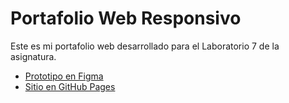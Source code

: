 # Portafolio Web Responsivo

Este es mi portafolio web desarrollado para el Laboratorio 7 de la asignatura.

- [Prototipo en Figma](https://www.figma.com/file/xxx)
- [Sitio en GitHub Pages](https://tuusuario.github.io/portafolio-web/)
